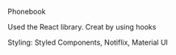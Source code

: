 Phonebook

Used the React library. Creat by using hooks

Styling: Styled Components, Notiflix, Material UI
